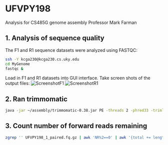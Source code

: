 # UFVPY198
Analysis for CS485G genome assembly
Professor Mark Farman

## 1. Analysis of sequence quality
The F1 and R1 sequence datasets were analyzed using FASTQC:
```bash
ssh -Y kcga230@kcga230.cs.uky.edu
cd MyGenome
fastqc &
```
Load in F1 and R1 datasets into GUI interface.
Take screen shots of the output files:
![ScreenshotF1](/data/Screenshot%2024-02-22%20140540.png)
![ScreenshotR1](/data/Screenshot%2024-02-27%143852.png")

## 2. Ran trimmomatic
```bash
java -jar ~/assembly/trimmomatic-0.38.jar PE -threads 2 -phred33 -trimlog UFVPY198_errorlog.txt UFVPY198_1.fq.gz UFVPY198_2.fq.gz UFVPY198_1_paired.fq.gz UFVPY198_1_unpaired.fq.gz UFVPY198_2_paired.fq.gz UFVPY198_2_unpaired.fq.gz SLIDINGWINDOW:20:20 MINLEN:120
```

## 3. Count number of forward reads remaining
```bash
zgrep '' UFVPY198_1_paired.fq.gz | awk 'NR%2==0' | awk '{total += length($0)} END {print total/2}'
```
